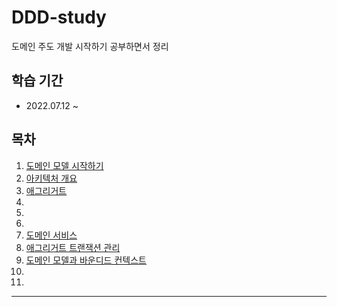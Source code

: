 # DDD-study

도메인 주도 개발 시작하기 공부하면서 정리

## 학습 기간

- 2022.07.12 ~

## 목차

1. [도메인 모델 시작하기](%EB%8F%84%EB%A9%94%EC%9D%B8%20%EB%AA%A8%EB%8D%B8%20%EC%8B%9C%EC%9E%91%ED%95%98%EA%B8%B0.md)
2. [아키텍처 개요](%EC%95%84%ED%82%A4%ED%85%8D%EC%B2%98%20%EA%B0%9C%EC%9A%94.md)
3. [애그리거트](%EC%95%A0%EA%B7%B8%EB%A6%AC%EA%B1%B0%ED%8A%B8.md)
4. []()
5. []()
6. []()
7. [도메인 서비스](%EB%8F%84%EB%A9%94%EC%9D%B8%20%EC%84%9C%EB%B9%84%EC%8A%A4.md)
8. [애그리거트 트랜잭션 관리](%EC%95%A0%EA%B7%B8%EB%A6%AC%EA%B1%B0%ED%8A%B8%20%ED%8A%B8%EB%9E%9C%EC%9E%AD%EC%85%98%20%EA%B4%80%EB%A6%AC.md)
9. [도메인 모델과 바운디드 컨텍스트](%EB%8F%84%EB%A9%94%EC%9D%B8%20%EB%AA%A8%EB%8D%B8%EA%B3%BC%20%EB%B0%94%EC%9A%B4%EB%94%94%EB%93%9C%20%EC%BB%A8%ED%85%8D%EC%8A%A4%ED%8A%B8.md)
10. []()
11. []()

---
